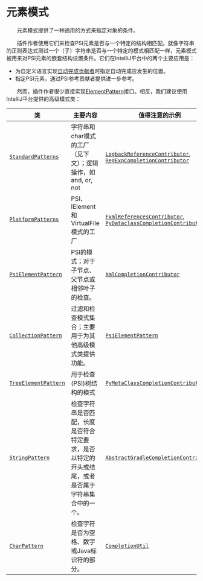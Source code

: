 # 元素模式

&emsp;&emsp;元素模式提供了一种通用的方式来指定对象的条件。

&emsp;&emsp;插件作者使用它们来检查PSI元素是否与一个特定的结构相匹配。就像字符串的正则表达式测试一个（子）字符串是否与一个特定的模式相匹配一样，元素模式被用来对PSI元素的嵌套结构设置条件。它们在IntelliJ平台中的两个主要应用是：

- 为自定义语言实现[自动完成贡献者](https://plugins.jetbrains.com/docs/intellij/completion-contributor.html)时指定自动完成应发生的位置。
- 指定PSI元素，通过PSI参考贡献者提供进一步参考。

&emsp;&emsp;然而，插件作者很少直接实现[ElementPattern](https://github.com/JetBrains/intellij-community/blob/idea/231.8109.175/platform/core-api/src/com/intellij/patterns/ElementPattern.java)接口。相反，我们建议使用IntelliJ平台提供的高级模式类：

| 类                                                           | 主要内容                                                     | 值得注意的示例                                               |
| ------------------------------------------------------------ | ------------------------------------------------------------ | ------------------------------------------------------------ |
| [`StandardPatterns`](https://github.com/JetBrains/intellij-community/tree/idea/231.8109.175/platform/core-api/src/com/intellij/patterns/StandardPatterns.java) | 字符串和char模式的工厂（见下文）；逻辑操作，如and, or, not   | [`LogbackReferenceContributor`](https://github.com/JetBrains/intellij-community/tree/idea/231.8109.175/plugins/groovy/src/org/jetbrains/plugins/groovy/ext/logback/LogbackReferenceContributor.kt), [`RegExpCompletionContributor`](https://github.com/JetBrains/intellij-community/tree/idea/231.8109.175/RegExpSupport/src/org/intellij/lang/regexp/RegExpCompletionContributor.java) |
| [`PlatformPatterns`](https://github.com/JetBrains/intellij-community/tree/idea/231.8109.175/platform/core-api/src/com/intellij/patterns/PlatformPatterns.java) | PSI、IElement和VirtualFile模式的工厂                         | [`FxmlReferencesContributor`](https://github.com/JetBrains/intellij-community/tree/idea/231.8109.175/plugins/javaFX/src/org/jetbrains/plugins/javaFX/fxml/refs/FxmlReferencesContributor.java), [`PyDataclassCompletionContributor`](https://github.com/JetBrains/intellij-community/tree/idea/231.8109.175/python/python-psi-impl/src/com/jetbrains/python/codeInsight/completion/PyDataclassCompletionContributor.kt) |
| [`PsiElementPattern`](https://github.com/JetBrains/intellij-community/tree/idea/231.8109.175/platform/core-api/src/com/intellij/patterns/PsiElementPattern.java) | PSI的模式；对于子节点、父节点或相邻叶子的检查。              | [`XmlCompletionContributor`](https://github.com/JetBrains/intellij-community/tree/idea/231.8109.175/xml/impl/src/com/intellij/codeInsight/completion/XmlCompletionContributor.java) |
| [`CollectionPattern`](https://github.com/JetBrains/intellij-community/tree/idea/231.8109.175/platform/core-api/src/com/intellij/patterns/CollectionPattern.java) | 过滤和检查模式集合；主要用于为其他高级模式类提供功能。       | [`PsiElementPattern`](https://github.com/JetBrains/intellij-community/tree/idea/231.8109.175/platform/core-api/src/com/intellij/patterns/PsiElementPattern.java) |
| [`TreeElementPattern`](https://github.com/JetBrains/intellij-community/tree/idea/231.8109.175/platform/core-api/src/com/intellij/patterns/TreeElementPattern.java) | 用于检查(PSI)树结构的模式                                    | [`PyMetaClassCompletionContributor`](https://github.com/JetBrains/intellij-community/tree/idea/231.8109.175/python/python-psi-impl/src/com/jetbrains/python/codeInsight/completion/PyMetaClassCompletionContributor.java) |
| [`StringPattern`](https://github.com/JetBrains/intellij-community/tree/idea/231.8109.175/platform/core-api/src/com/intellij/patterns/StringPattern.java) | 检查字符串是否匹配，长度是否符合特定要求，是否以特定的开头或结尾，或者是否属于字符串集合中的一个。 | [`AbstractGradleCompletionContributor`](https://github.com/JetBrains/intellij-community/tree/idea/231.8109.175/plugins/gradle/java/src/codeInsight/AbstractGradleCompletionContributor.kt) |
| [`CharPattern`](https://github.com/JetBrains/intellij-community/tree/idea/231.8109.175/platform/core-api/src/com/intellij/patterns/CharPattern.java) | 检查字符是否为空格、数字或Java标识符的部分。                 | [`CompletionUtil`](https://github.com/JetBrains/intellij-community/tree/idea/231.8109.175/platform/analysis-impl/src/com/intellij/codeInsight/completion/CompletionUtil.java) |

